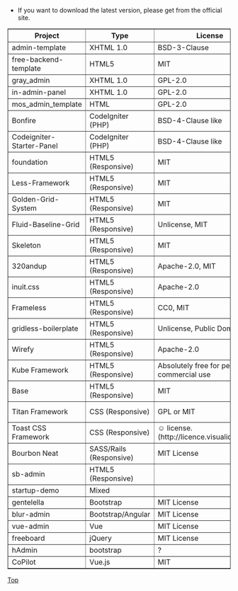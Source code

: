 <a name="Top"></a>

* If you want to download the latest version, please get from the official site.

<table border="1" cellpadding="6">
<thead>
<tr>
    <th>Project</th>
    <th>Type</th>
    <th>License</th>
    <th>URL</th>
</tr>
</thead>
<tbody>
<tr>
    <td>admin-template</td>
    <td>XHTML 1.0</td>
    <td>BSD-3-Clause</td>
    <td>https://github.com/ThePixelDeveloper/admin-template</td>
</tr>
<tr>
    <td>free-backend-template</td>
    <td>HTML5</td>
    <td>MIT</td>
    <td>https://github.com/jaceju/free-backend-template</td>
</tr>
<tr>
    <td>gray_admin</td>
    <td>XHTML 1.0</td>
    <td>GPL-2.0</td>
    <td>http://visztpeter.me/grayadmin/</td>
</tr>
<tr>
    <td>in-admin-panel</td>
    <td>XHTML 1.0</td>
    <td>GPL-2.0</td>
    <td>http://indeziner.com/freecsstemplates/in-admin-panel</td>
</tr>
<tr>
    <td>mos_admin_template</td>
    <td>HTML</td>
    <td>GPL-2.0</td>
    <td>http://arirusmanto.com/free-mos-admin-css-template</td>
</tr>
<tr>
    <td>Bonfire</td>
    <td>CodeIgniter (PHP)</td>
    <td>BSD-4-Clause like</td>
    <td>https://github.com/ci-bonfire/Bonfire</td>
</tr>
<tr>
    <td>Codeigniter-Starter-Panel</td>
    <td>CodeIgniter (PHP)</td>
    <td>BSD-4-Clause like</td>
    <td>https://github.com/freyk/Codeigniter-Starter-Panel</td>
</tr>
<tr>
    <td>foundation</td>
    <td>HTML5 (Responsive)</td>
    <td>MIT</td>
    <td>https://github.com/zurb/foundation</td>
</tr>
<tr>
    <td>Less-Framework</td>
    <td>HTML5 (Responsive)</td>
    <td>MIT</td>
    <td>https://github.com/jonikorpi/Less-Framework</td>
</tr>
<tr>
    <td>Golden-Grid-System</td>
    <td>HTML5 (Responsive)</td>
    <td>MIT</td>
    <td>https://github.com/jonikorpi/Golden-Grid-System</td>
</tr>
<tr>
    <td>Fluid-Baseline-Grid</td>
    <td>HTML5 (Responsive)</td>
    <td>Unlicense, MIT</td>
    <td>https://github.com/thedayhascome/Fluid-Baseline-Grid</td>
</tr>
<tr>
    <td>Skeleton</td>
    <td>HTML5 (Responsive)</td>
    <td>MIT</td>
    <td>https://github.com/dhgamache/Skeleton</td>
</tr>
<tr>
    <td>320andup</td>
    <td>HTML5 (Responsive)</td>
    <td>Apache-2.0, MIT</td>
    <td>https://github.com/malarkey/320andup</td>
</tr>
<tr>
    <td>inuit.css</td>
    <td>HTML5 (Responsive)</td>
    <td>Apache-2.0</td>
    <td>https://github.com/csswizardry/inuit.css</td>
</tr>
<tr>
    <td>Frameless</td>
    <td>HTML5 (Responsive)</td>
    <td>CC0, MIT</td>
    <td>https://github.com/jonikorpi/Frameless</td>
</tr>
<tr>
    <td>gridless-boilerplate</td>
    <td>HTML5 (Responsive)</td>
    <td>Unlicense, Public Domain, MIT</td>
    <td>https://github.com/thatcoolguy/gridless-boilerplate.git</td>
</tr>
<tr>
    <td>Wirefy</td>
    <td>HTML5 (Responsive)</td>
    <td>Apache-2.0</td>
    <td>https://github.com/cjdsie/wirefy</td>
</tr>
<tr>
    <td>Kube Framework</td>
    <td>HTML5 (Responsive)</td>
    <td>Absolutely free for personal or commercial use</td>
    <td>http://imperavi.com/kube/</td>
</tr>
<tr>
    <td>Base</td>
    <td>HTML5 (Responsive)</td>
    <td>MIT</td>
    <td>https://github.com/matthewhartman/base</td>
</tr>
<tr>
    <td>Titan Framework</td>
    <td>CSS (Responsive)</td>
    <td>GPL or MIT</td>
    <td>http://titanthemes.com/titan-framework-a-css-framework-for-responsive-web-designs</td>
</tr>
<tr>
    <td>Toast CSS Framework</td>
    <td>CSS (Responsive)</td>
    <td>☺ license. (http://licence.visualidiot.com/)</td>
    <td>https://github.com/daneden/Toast</td>
</tr>
<tr>
    <td>Bourbon Neat</td>
    <td>SASS/Rails (Responsive)</td>
    <td>MIT License</td>
    <td>https://github.com/thoughtbot/neat</td>
</tr>
<tr>
    <td>sb-admin</td>
    <td>HTML5 (Responsive)</td>
    <td></td>
    <td>https://github.com/IronSummitMedia/startbootstrap/tree/master/templates</td>
</tr>
<tr>
    <td>startup-demo</td>
    <td>Mixed</td>
    <td></td>
    <td>https://github.com/designmodo/startup-demo</td>
</tr>
<tr>
    <td>gentelella</td>
    <td>Bootstrap</td>
    <td>MIT License</td>
    <td>https://github.com/puikinsh/gentelella</td>
</tr>
<tr>
    <td>blur-admin</td>
    <td>Bootstrap/Angular</td>
    <td>MIT License</td>
    <td>https://github.com/akveo/blur-admin</td>
</tr>
<tr>
    <td>vue-admin</td>
    <td>Vue</td>
    <td>MIT License</td>
    <td>https://github.com/fundon/vue-admin</td>
</tr>
<tr>
    <td>freeboard</td>
    <td>jQuery</td>
    <td>MIT License</td>
    <td>https://github.com/Freeboard/freeboard</td>
</tr>
<tr>
    <td>hAdmin</td>
    <td>bootstrap</td>
    <td>?</td>
    <td>https://github.com/fzninja/hAdmin</td>
</tr>
<tr>
    <td>CoPilot</td>
    <td>Vue.js</td>
    <td>MIT</td>
    <td>https://github.com/misterGF/CoPilot</td>
</tr>
</tbody>
</table>

[Top](#Top)
